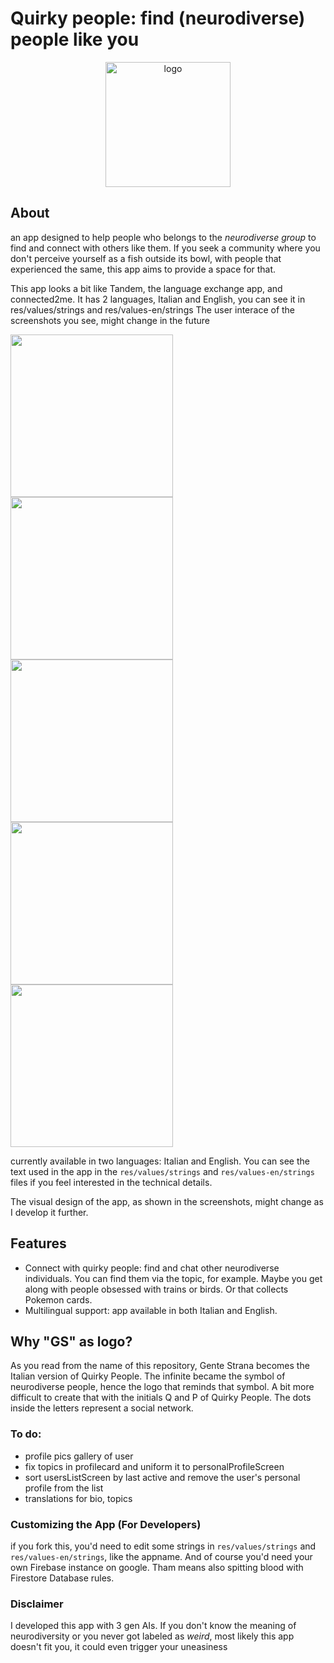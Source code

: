 # Quirky people: find (neurodiverse) people like you

<p align="center">
  <img src="https://github.com/user-attachments/assets/193152b0-4ec0-4826-9fcf-d0329ca88158" alt="logo" width="200">
</p align="center">

## About
an app designed to help people who belongs to the *neurodiverse group* to find and connect with others like them.  If you seek a community where you don't perceive yourself as a fish outside its bowl,  with people that experienced the same, this app aims to provide a space for that.

This app looks a bit like Tandem, the language exchange app, and connected2me. It has 2 languages, Italian and English, you can see it in res/values/strings and res/values-en/strings
The user interace of the screenshots you see, might change in the future

<img src="https://github.com/user-attachments/assets/f7acc2c4-1e26-43da-88e2-e8ca212334e7" width="260">

<img src="https://github.com/user-attachments/assets/8a58715d-c615-46df-a42f-c92b86663d71" width="260">

<img src="https://github.com/user-attachments/assets/c9e6e10d-30a6-499a-9c0d-be37e601412d" width="260">

<img src="https://github.com/user-attachments/assets/17f03c1b-22b4-44de-af3a-53289f0bc883" width="260">

<img src="https://github.com/user-attachments/assets/04dab90a-1fed-4c21-be00-bea102f3f630" width="260">

currently available in two languages: Italian and English. You can see the text used in the app in the ```res/values/strings``` and ```res/values-en/strings``` files if you feel interested in the technical details. 

The visual design of the app, as shown in the screenshots, might change as I develop it further. 

## Features
* Connect with quirky people:  find and chat other neurodiverse individuals. You can find them via the topic, for example. Maybe you get along with people obsessed with trains or birds. Or that collects Pokemon cards.
* Multilingual support: app available in both Italian and English.

## Why "GS" as logo?
As you read from the name of this repository, Gente Strana becomes the Italian version of Quirky People. The infinite became the symbol of neurodiverse people, hence the logo that reminds that symbol. A bit more difficult to create that with the initials Q and P of Quirky People. The dots inside the letters represent a social network. 
     

### To do:
- profile pics gallery of user
- fix topics in profilecard and uniform it to personalProfileScreen
- sort usersListScreen by last active and remove the user's personal profile from the list
- translations for bio, topics

### Customizing the App (For Developers)

if you fork this, you'd need to edit some strings in ```res/values/strings``` and ```res/values-en/strings```, like the appname. And of course you'd need your own Firebase instance on google. Tham means also spitting blood with Firestore Database rules.


### Disclaimer
I developed this app with 3 gen AIs. 
If you don't know the meaning of neurodiversity or you never got labeled as *weird*, most likely this app doesn't fit you, it could even trigger your uneasiness 
